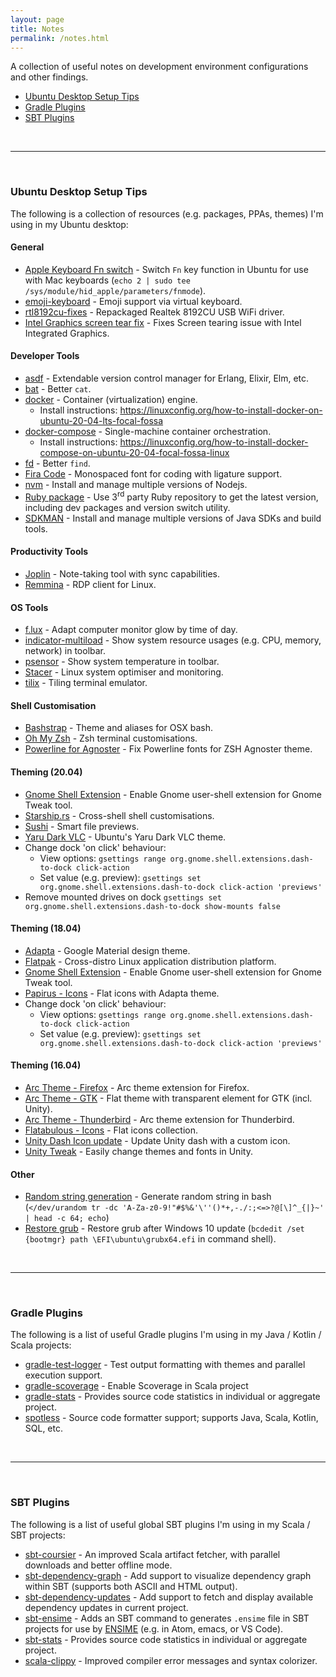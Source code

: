 ```yaml
---
layout: page
title: Notes
permalink: /notes.html
---
```


A collection of useful notes on development environment configurations and other findings.

* [Ubuntu Desktop Setup Tips](#ubuntu-desktop-setup-tips)
* [Gradle Plugins](#gradle-plugins)
* [SBT Plugins](#sbt-plugins)

<br>

---

<br>

### Ubuntu Desktop Setup Tips

The following is a collection of resources (e.g. packages, PPAs, themes) I'm using in my Ubuntu desktop:

#### General

* [Apple Keyboard Fn switch](https://superuser.com/a/223471) - Switch `Fn` key function in Ubuntu for use with Mac keyboards (`echo 2 | sudo tee /sys/module/hid_apple/parameters/fnmode`).
* [emoji-keyboard](https://github.com/OzymandiasTheGreat/emoji-keyboard) - Emoji support via virtual keyboard.
* [rtl8192cu-fixes](https://github.com/pvaret/rtl8192cu-fixes) - Repackaged Realtek 8192CU USB WiFi driver.
* [Intel Graphics screen tear fix](https://askubuntu.com/a/1119262) - Fixes Screen tearing issue with Intel Integrated Graphics.

#### Developer Tools

* [asdf](https://github.com/asdf-vm/asdf) - Extendable version control manager for Erlang, Elixir, Elm, etc.
* [bat](https://github.com/sharkdp/bat) - Better `cat`.
* [docker](https://docs.docker.com/) - Container (virtualization) engine.
  * Install instructions: <https://linuxconfig.org/how-to-install-docker-on-ubuntu-20-04-lts-focal-fossa>
* [docker-compose](https://docs.docker.com/compose/) - Single-machine container orchestration.
  * Install instructions: <https://linuxconfig.org/how-to-install-docker-compose-on-ubuntu-20-04-focal-fossa-linux>
* [fd](https://github.com/sharkdp/fd) - Better `find`.
* [Fira Code](https://github.com/tonsky/FiraCode) - Monospaced font for coding with ligature support.
* [nvm](https://github.com/nvm-sh/nvm) - Install and manage multiple versions of Nodejs.
* [Ruby package](https://www.brightbox.com/docs/ruby/ubuntu/) - Use 3<sup>rd</sup> party Ruby repository to get the latest version, including dev packages and version switch utility.
* [SDKMAN](https://sdkman.io/) - Install and manage multiple versions of Java SDKs and build tools.

#### Productivity Tools

* [Joplin](https://joplinapp.org/) - Note-taking tool with sync capabilities.
* [Remmina](https://remmina.org/) - RDP client for Linux.

#### OS Tools

* [f.lux](https://justgetflux.com/) - Adapt computer monitor glow by time of day.
* [indicator-multiload](http://thaeial.blogspot.sg/p/indicator-multiload-faq.html) - Show system resource usages (e.g. CPU, memory, network) in toolbar.
* [psensor](http://wpitchoune.net/psensor/) - Show system temperature in toolbar.
* [Stacer](https://github.com/oguzhaninan/Stacer) - Linux system optimiser and monitoring.
* [tilix](https://gnunn1.github.io/tilix-web/) - Tiling terminal emulator.

#### Shell Customisation

* [Bashstrap](https://github.com/barryclark/bashstrap) - Theme and aliases for OSX bash.
* [Oh My Zsh](https://ohmyz.sh/) - Zsh terminal customisations.
* [Powerline for Agnoster](https://blog.zhaytam.com/2019/04/19/powerline-and-zshs-agnoster-theme-in-vs-code/) - Fix Powerline fonts for ZSH Agnoster theme.

#### Theming (20.04)

* [Gnome Shell Extension](http://ubuntuhandbook.org/index.php/2017/05/enable-shell-theme-in-gnome-tweak-tool-in-ubuntu/) - Enable Gnome user-shell extension for Gnome Tweak tool.
* [Starship.rs](https://starship.rs/) - Cross-shell shell customisations.
* [Sushi](https://github.com/GNOME/sushi) - Smart file previews.
* [Yaru Dark VLC](https://gitlab.com/NovaQC/vlc-yaru-dark/) - Ubuntu's Yaru Dark VLC theme.
* Change dock 'on click' behaviour:
  * View options: `gsettings range org.gnome.shell.extensions.dash-to-dock click-action`
  * Set value (e.g. preview): `gsettings set org.gnome.shell.extensions.dash-to-dock click-action 'previews'`
* Remove mounted drives on dock `gsettings set org.gnome.shell.extensions.dash-to-dock show-mounts false`

#### Theming (18.04)

* [Adapta](https://github.com/adapta-project/adapta-gtk-theme) - Google Material design theme.
* [Flatpak](https://flatpak.org/setup/Ubuntu/) - Cross-distro Linux application distribution platform.
* [Gnome Shell Extension](http://ubuntuhandbook.org/index.php/2017/05/enable-shell-theme-in-gnome-tweak-tool-in-ubuntu/) - Enable Gnome user-shell extension for Gnome Tweak tool.
* [Papirus - Icons](https://github.com/PapirusDevelopmentTeam/papirus-icon-theme) - Flat icons with Adapta theme.
* Change dock 'on click' behaviour:
  * View options: `gsettings range org.gnome.shell.extensions.dash-to-dock click-action`
  * Set value (e.g. preview): `gsettings set org.gnome.shell.extensions.dash-to-dock click-action 'previews'`

#### Theming (16.04)

* [Arc Theme - Firefox](https://github.com/horst3180/arc-firefox-theme) - Arc theme extension for Firefox.
* [Arc Theme - GTK](https://github.com/horst3180/arc-theme) - Flat theme with transparent element for GTK (incl. Unity).
* [Arc Theme - Thunderbird](https://github.com/JD342/arc-thunderbird-integration) - Arc theme extension for Thunderbird.
* [Flatabulous - Icons](https://github.com/anmoljagetia/Flatabulous#flat-icons) - Flat icons collection.
* [Unity Dash Icon update](http://askubuntu.com/a/654404) - Update Unity dash with a custom icon.
* [Unity Tweak](https://apps.ubuntu.com/cat/applications/unity-tweak-tool/) - Easily change themes and fonts in Unity.

#### Other

* [Random string generation](https://unix.stackexchange.com/a/230676) - Generate random string in bash (`</dev/urandom tr -dc 'A-Za-z0-9!"#$%&'\''()*+,-./:;<=>?@[\]^_{|}~' | head -c 64; echo`)
* [Restore grub](https://itsfoss.com/no-grub-windows-linux/) - Restore grub after Windows 10 update (`bcdedit /set {bootmgr} path \EFI\ubuntu\grubx64.efi` in command shell).

<br>

---

<br>

### Gradle Plugins

The following is a list of useful Gradle plugins I'm using in my Java / Kotlin / Scala projects:

* [gradle-test-logger](https://github.com/radarsh/gradle-test-logger-plugin) - Test output formatting with themes and parallel execution support.
* [gradle-scoverage](https://github.com/scoverage/gradle-scoverage) - Enable Scoverage in Scala project
* [gradle-stats](https://github.com/aalmiray/stats-gradle-plugin) - Provides source code statistics in individual or aggregate project.
* [spotless](https://github.com/diffplug/spotless) - Source code formatter support; supports Java, Scala, Kotlin, SQL, etc.

<br>

---

<br>

### SBT Plugins

The following is a list of useful global SBT plugins I'm using in my Scala / SBT projects:

* [sbt-coursier](https://github.com/coursier/coursier) - An improved Scala artifact fetcher, with parallel downloads and better offline mode.
* [sbt-dependency-graph](https://github.com/jrudolph/sbt-dependency-graph) - Add support to visualize dependency graph within SBT (supports both ASCII and HTML output).
* [sbt-dependency-updates](https://github.com/rtimush/sbt-updates) - Add support to fetch and display available dependency updates in current project.
* [sbt-ensime](http://ensime.org/build_tools/sbt/) - Adds an SBT command to generates `.ensime` file in SBT projects for use by [ENSIME](http://ensime.org/) (e.g. in Atom, emacs, or VS Code).
* [sbt-stats](https://github.com/orrsella/sbt-stats) - Provides source code statistics in individual or aggregate project.
* [scala-clippy](https://github.com/softwaremill/scala-clippy) - Improved compiler error messages and syntax colorizer.
